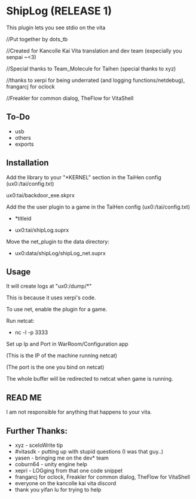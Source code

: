 # ShipLog (RELEASE 1)
This plugin lets you see stdio on the vita


//Put together by dots_tb

//Created for Kancolle Kai Vita translation and dev team (expecially you senpai ~<3)

//Special thanks to Team_Molecule for Taihen (special thanks to xyz)

//thanks to xerpi for being underrated (and logging functions/netdebug), frangarcj for oclock

//Freakler for common dialog, TheFlow for VitaShell

## To-Do
 * usb
 * others
 * exports
## Installation
Add the library to your "*KERNEL" section in the TaiHen config (ux0:/tai/config.txt)

  ux0:tai/backdoor_exe.skprx

Add the the user plugin to a game in the TaiHen config (ux0:/tai/config.txt)

  * *titleid

  * ux0:tai/shipLog.suprx

Move the net_plugin to the data directory:

  * ux0:data/shipLog/shipLog_net.suprx

## Usage
It will create logs at "ux0:/dump/*"

This is because it uses xerpi's code.

To use net, enable the plugin for a game.

Run netcat:

  * nc -l -p 3333

Set up Ip and Port in WarRoom/Configuration app 

(This is the IP of the machine running netcat)

(The port is the one you bind on netcat)

The whole buffer will be redirected to netcat when game is running.


## READ ME

I am not responsible for anything that happens to your vita.

## Further Thanks:
 * xyz - sceIoWrite tip
 * #vitasdk - putting up with stupid questions (I was that guy..)
 * yasen - bringing me on the dev* team
 * coburn64 - unity engine help
 * xepri - LOGging from that one code snippet
 * frangarcj for oclock, Freakler for common dialog, TheFlow for VitaShell
 * everyone on the kancolle kai vita discord
 * thank you yifan lu for trying to help
